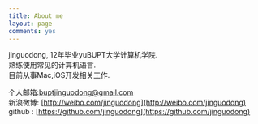 ```yaml
---
title: About me
layout: page
comments: yes
---
```

  
jinguodong, 12年毕业yuBUPT大学计算机学院.      
熟练使用常见的计算机语言.      
目前从事Mac,iOS开发相关工作.      

个人邮箱:buptjinguodong@gmail.com      
新浪微博: [http://weibo.com/jinguodong](http://weibo.com/jinguodong)      
github : [https://github.com/jinguodong](https://github.com/jinguodong)      

